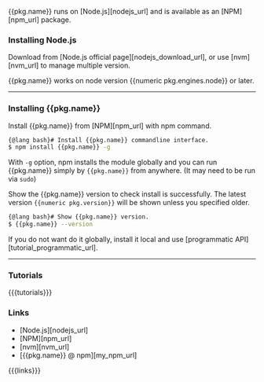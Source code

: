 {{pkg.name}} runs on [Node.js][nodejs_url] and is available as an [NPM][npm_url] package.

### Installing Node.js

Download from [Node.js official page][nodejs_download_url], or use [nvm][nvm_url] to manage multiple version.

{{pkg.name}} works on node version {{numeric pkg.engines.node}} or later.

___


### Installing {{pkg.name}}

Install {{pkg.name}} from [NPM][npm_url] with npm command.

```bash
{@lang bash}# Install {{pkg.name}} commandline interface.
$ npm install {{pkg.name}} -g
```

With `-g` option, npm installs the module globally and you can run {{pkg.name}} simply by `{{pkg.name}}` from anywhere.
(It may need to be run via `sudo`)

Show the {{pkg.name}} version to check install is successfully.
The latest version `{{numeric pkg.version}}` will be shown unless you specified older.

```bash
{@lang bash}# Show {{pkg.name}} version.
$ {{pkg.name}} --version
```

If you do not want do it globally, install it local and use [programmatic API][tutorial_programmatic_url].


___


### Tutorials

{{{tutorials}}}

### Links
+ [Node.js][nodejs_url]
+ [NPM][npm_url]
+ [nvm][nvm_url]
+ [{{pkg.name}} @ npm][my_npm_url]

{{{links}}}
